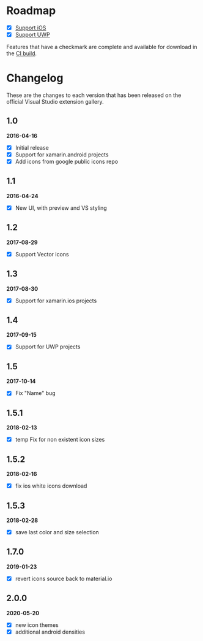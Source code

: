 # Roadmap

- [x] [Support iOS](https://github.com/interisti/vs-material-icons-generator/issues/4)
- [x] [Support UWP](https://github.com/interisti/vs-material-icons-generator/issues/4)

Features that have a checkmark are complete and available for
download in the
[CI build](http://vsixgallery.com/extension/e1bf5443-bf81-49e6-bc33-004e1f1f7b02/).

# Changelog

These are the changes to each version that has been released
on the official Visual Studio extension gallery.

## 1.0

**2016-04-16**

- [x] Initial release
- [x] Support for xamarin.android projects
- [x] Add icons from google public icons repo

## 1.1

**2016-04-24**

- [x] New UI, with preview and VS styling

## 1.2

**2017-08-29**

- [x] Support Vector icons

## 1.3

**2017-08-30**

- [x] Support for xamarin.ios projects

## 1.4

**2017-09-15**

- [x] Support for UWP projects

## 1.5

**2017-10-14**

- [x] Fix "Name" bug

## 1.5.1

**2018-02-13**

- [x] temp Fix for non existent icon sizes

## 1.5.2

**2018-02-16**

- [x] fix ios white icons download

## 1.5.3

**2018-02-28**

- [x] save last color and size selection

## 1.7.0

**2019-01-23**

- [x] revert icons source back to material.io

## 2.0.0

**2020-05-20**

- [x] new icon themes
- [x] additional android densities

